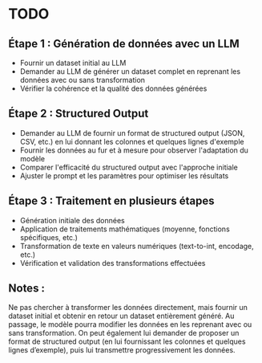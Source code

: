 # TODO

## Étape 1 : Génération de données avec un LLM
- Fournir un dataset initial au LLM
- Demander au LLM de générer un dataset complet en reprenant les données avec ou sans transformation
- Vérifier la cohérence et la qualité des données générées

## Étape 2 : Structured Output
- Demander au LLM de fournir un format de structured output (JSON, CSV, etc.) en lui donnant les colonnes et quelques lignes d'exemple
- Fournir les données au fur et à mesure pour observer l'adaptation du modèle
- Comparer l'efficacité du structured output avec l'approche initiale
- Ajuster le prompt et les paramètres pour optimiser les résultats

## Étape 3 : Traitement en plusieurs étapes
- Génération initiale des données
- Application de traitements mathématiques (moyenne, fonctions spécifiques, etc.)
- Transformation de texte en valeurs numériques (text-to-int, encodage, etc.)
- Vérification et validation des transformations effectuées

## Notes : 
Ne pas chercher à transformer les données directement, mais fournir un dataset initial et obtenir en retour un dataset entièrement généré. 
Au passage, le modèle pourra modifier les données en les reprenant avec ou sans transformation. 
On peut également lui demander de proposer un format de structured output (en lui fournissant les colonnes et quelques lignes d’exemple), puis lui transmettre progressivement les données.
